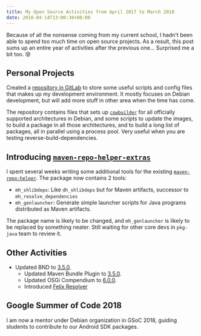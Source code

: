 ```yaml
---
title: My Open Source Activities from April 2017 to March 2018
date: 2018-04-14T13:00:38+08:00
---
```


Because of all the nonsense coming from my current school, I hadn't been able to spend too much time on open source projects. As a result, this post sums up an entire year of activities after the previous one... Surprised me a bit too. 😰

## Personal Projects

Created a [repository in GitLab](https://gitlab.com/seamlik/utils) to store some useful scripts and config files that makes up my development environment. It mostly focuses on Debian development, but will add more stuff in other area when the time has come.

The repository contains files that sets up [`cowbuilder`](https://wiki.debian.org/cowbuilder) for all officially supported architectures in Debian, and some scripts to update the images, to build a package in all those architectures, and to build a long list of packages, all in parallel using a process pool. Very useful when you are testing reverse-build-dependencies.

## Introducing [`maven-repo-helper-extras`](https://salsa.debian.org/seamlik-guest/maven-repo-helper-extras)

I spent several weeks writing some additional tools for the existing [`maven-repo-helper`](https://tracker.debian.org/pkg/maven-repo-helper). The package now contains 2 tools:

* `mh_shlibdeps`: Like `dh_shlibdeps` but for Maven artifacts, successor to `mh_resolve_dependencies` 
* `mh_genlauncher`: Generate simple launcher scripts for Java programs distributed as Maven artifacts.

The package name is likely to be changed, and `mh_genlauncher` is likely to be replaced by something neater. Still waiting for other core devs in `pkg-java` team to review it.

## Other Activities

* Updated BND to [3.5.0](https://tracker.debian.org/news/940380/accepted-bnd-350-1-source-into-unstable).
  * Updated Maven Bundle Plugin to [3.5.0](https://tracker.debian.org/news/942832/accepted-maven-bundle-plugin-350-1-source-into-unstable).
  * Updated OSGi Compendium to [6.0.0](https://tracker.debian.org/news/939135/accepted-osgi-compendium-600-1-source-into-unstable).
  * Introduced [Felix Resolver](https://tracker.debian.org/pkg/felix-resolver)

## Google Summer of Code 2018

I am now a mentor under Debian organization in GSoC 2018, guiding students to contribute to our Android SDK packages.